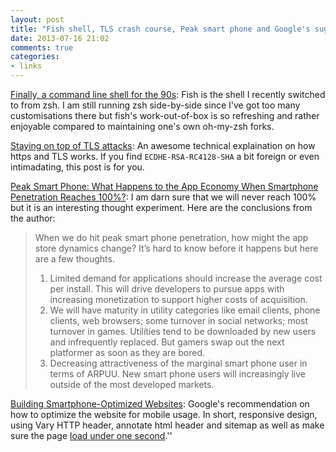```yaml
---
layout: post
title: "Fish shell, TLS crash course, Peak smart phone and Google's suggestion on mobile site design'"
date: 2013-07-16 21:02
comments: true
categories: 
- links
---
```


[Finally, a command line shell for the 90s](http://fishshell.com): Fish is the shell I recently switched to from zsh. I am still running zsh side-by-side since I've got too many customisations there but fish's work-out-of-box is so refreshing and rather enjoyable compared to maintaining one's own oh-my-zsh forks. 

[Staying on top of TLS attacks](http://blog.cloudflare.com/staying-on-top-of-tls-attacks): An awesome technical explaination on how https and TLS works. If you find `ECDHE-RSA-RC4128-SHA` a bit foreign or even intimadating, this post is for you. 

[Peak Smart Phone: What Happens to the App Economy When Smartphone Penetration Reaches 100%?](http://tomtunguz.com/peak-smart-phone): I am darn sure that we will never reach 100% but it is an interesting thought experiment. Here are the conclusions from the author: 
> When we do hit peak smart phone penetration, how might the app store dynamics change? It’s hard to know before it happens but here are a few thoughts.
> 
> 1. Limited demand for applications should increase the average cost per install. This will drive developers to pursue apps with increasing monetization to support higher costs of acquisition.
> 2. We will have maturity in utility categories like email clients, phone clients, web browsers; some turnover in social networks; most turnover in games. Utilities tend to be downloaded by new users and infrequently replaced. But gamers swap out the next platformer as soon as they are bored.
> 3. Decreasing attractiveness of the marginal smart phone user in terms of ARPUU. New smart phone users will increasingly live outside of the most developed markets.

[Building Smartphone-Optimized Websites](https://developers.google.com/webmasters/smartphone-sites/details): Google's recommendation on how to optimize the website for mobile usage. In short, responsive design, using Vary HTTP header, annotate html header and sitemap as well as make sure the page [load under one second](http://calendar.perfplanet.com/2012/make-your-mobile-pages-render-in-under-one-second/).''
